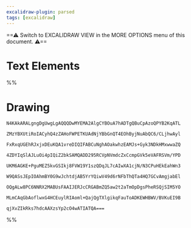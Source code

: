```yaml
---
excalidraw-plugin: parsed
tags: [excalidraw]
---
```

==⚠  Switch to EXCALIDRAW VIEW in the MORE OPTIONS menu of this document. ⚠==


# Text Elements
%%
# Drawing
```compressed-json
N4KAkARALgngDgUwgLgAQQQDwMYEMA2AlgCYBOuA7hADTgQBuCpAzoQPYB2KqATL

ZMzYBXUtiRoIACyhQ4zZAHoFWPETKUAdNjYBbGnQT4EOhByjNuAbQC6/CLjhwAyl

FxRxqUGEhRJxjxDEuKQA1vreDIQIFABCuNghAOakwhzEAMJs+Gyk3NDkHMxwwaZQ

4ZDYIqSlAJLuOi4pIQiZ2bkSAMQADD295RCVpNVmdcZxCcmpGVk5eVAFRSVm/YPD

UKM6AGKE+PguMEZ5kvGSIkj8FVW19Y1szQDqJL7cAIwXA1cjN/N3CPuHEkEahWn3

W9QASsJEpIOAhmBY0G9wJchtdjAB5YrYQiwV49d6rNFbThQTa4HQ7GCvAmgjabEl

OQgALw8PC6NNRX2MABUsFAAIJERJcCRGABmZQ5aw2t2aTmOpDgsPheRSQjSIM5YO

MLmCAqGbAoflwxG4HCEuylRIAoml+QajQgTXlgikqFauToADKEWHBWV/BVKuEI9B

qjXvZIkRks7hdcAAXzsYp2cO4wATIATQA===
```
%%